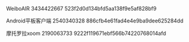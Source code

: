 WeiboAIR  3434422667  523f2d0d134bfd5aa138f9e5af828bf9

Android平板客户端  2540340328 886cfb4e61fad4e4e9ba9dee625284dd

摩托罗拉xoom  2190063733 9222f119671ebf566b74220768014afd